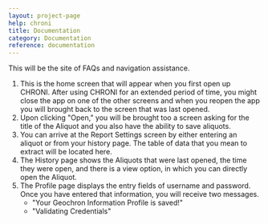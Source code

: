 ```yaml
---
layout: project-page
help: chroni
title: Documentation
category: Documentation
reference: documentation
---
```


This will be the site of FAQs and navigation assistance.

1. This is the home screen that will appear when you first open up CHRONI. After using CHRONI for an extended period of time, you might close the app on one of the other screens and when you reopen the app you will brought back to the screen that was last opened.
2. Upon clicking "Open," you will be brought too a screen asking for the title of the Aliquot and you also have the ability to save aliquots.
3. You can arrive at the Report Settings screen by either entering an aliquot or from your history page. The table of data that you mean to extract will be located here.
4. The History page shows the Aliquots that were last opened, the time they were open, and there is a view option, in which you can directly open the Aliquot.
5. The Profile page displays the entry fields of username and password. Once you have entered that information, you will receive two messages.
	* "Your Geochron Information Profile is saved!"
	* "Validating Credentials"